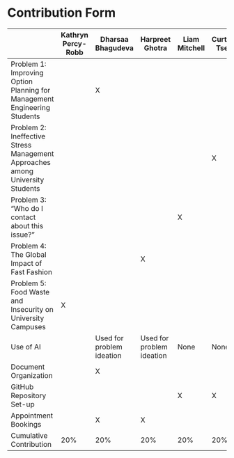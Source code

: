 # Contribution Form

| | Kathryn Percy-Robb | Dharsaa Bhagudeva | Harpreet Ghotra | Liam Mitchell | Curtis Tse |
|----------|----------|----------|----------|----------|----------|
| Problem 1: Improving Option Planning for Management Engineering Students |  | X |  |  |
| Problem 2: Ineffective Stress Management Approaches among University Students |  |  |  |  | X
| Problem 3: “Who do I contact about this issue?” |  |  |  | X |
| Problem 4: The Global Impact of Fast Fashion |  |  | X |  |
| Problem 5: Food Waste and Insecurity on University Campuses | X |  |  |  |
| Use of AI |  | Used for problem ideation | Used for problem ideation | None | None
| Document Organization |  | X |  |  |
| GitHub Repository Set-up |  |  |  | X | X
| Appointment Bookings |  | X | X |  |
| Cumulative Contribution | 20% | 20% | 20% | 20% | 20%
